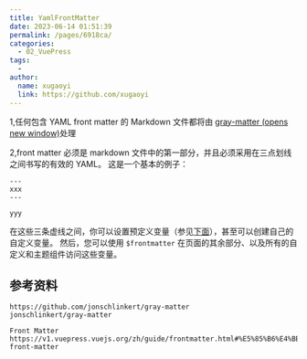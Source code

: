 ```yaml
---
title: YamlFrontMatter
date: 2023-06-14 01:51:39
permalink: /pages/6918ca/
categories:
  - 02_VuePress
tags:
  - 
author: 
  name: xugaoyi
  link: https://github.com/xugaoyi
---
```

1,任何包含 YAML front matter 的 Markdown 文件都将由 [gray-matter (opens new window)](https://github.com/jonschlinkert/gray-matter)处理

2,front matter 必须是 markdown 文件中的第一部分，并且必须采用在三点划线之间书写的有效的 YAML。 这是一个基本的例子：

```
---
xxx
---

yyy
```

在这些三条虚线之间，你可以设置预定义变量（参见[下面](https://v1.vuepress.vuejs.org/zh/guide/frontmatter.html#预定义变量)），甚至可以创建自己的自定义变量。 然后，您可以使用 `$frontmatter` 在页面的其余部分、以及所有的自定义和主题组件访问这些变量。







## 参考资料

```
https://github.com/jonschlinkert/gray-matter
jonschlinkert/gray-matter
```

```
Front Matter
https://v1.vuepress.vuejs.org/zh/guide/frontmatter.html#%E5%85%B6%E4%BB%96%E6%A0%BC%E5%BC%8F%E7%9A%84-front-matter
```

